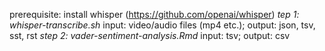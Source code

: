 prerequisite: install whisper (https://github.com/openai/whisper)
*tep 1: whisper-transcribe.sh*
input: video/audio files (mp4 etc.); output: json, tsv, sst, rst
*step 2: vader-sentiment-analysis.Rmd*
input: tsv; output: csv
